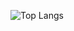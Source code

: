 ![Top Langs](https://github-readme-stats.vercel.app/api/top-langs/?username=vmartinetti&layout=compact)

